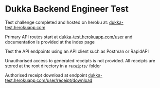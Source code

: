 # Dukka Backend Engineer Test

Test challenge completed and hosted on heroku at:
[dukka-test.herokuapp.com](dukka-test.herokuapp.com)

Primary API routes start at [dukka-test.herokuapp.com/user](dukka-test.herokuapp.com/user) and documentation is provided at the index page

Test the API endpoints using an API client such as Postman or RapidAPI

Unauthorised access to generated receipts is not provided. All receipts are stored at the root
directory in a `receipts/` folder

Authorised receipt download at endpoint [dukka-test.herokuapp.com/user/receipt/download](dukka-test.herokuapp.com/user/receipt/download)